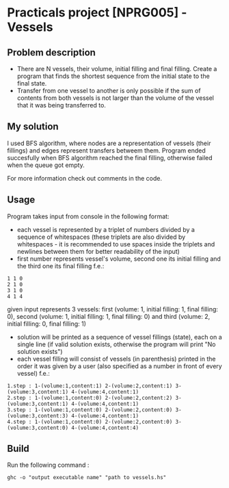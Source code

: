 # Practicals project [NPRG005] - Vessels

## Problem description

- There are N vessels, their volume, initial filling and final filling. Create a program that finds the shortest sequence from the initial state to the final state.
- Transfer from one vessel to another is only possible if the sum of contents from both vessels is not larger than the volume of the vessel that it was being transferred to.

## My solution

I used BFS algorithm, where nodes are a representation of vessels (their fillings) and edges represent transfers betweem them. Program ended succesfully when BFS algorithm reached the final filling, otherwise failed when the queue got empty.

For more information check out comments in the code.

## Usage

Program takes input from console in the following format:

- each vessel is represented by a triplet of numbers divided by a sequence of whitespaces (these triplets are also divided by whitespaces - it is recommended to use spaces inside the triplets and newlines between them for better readability of the input)
- first number represents vessel's volume, second one its initial filling and the third one its final filling
  f.e.:

```
1 1 0
2 1 0
3 1 0
4 1 4
```

given input represents 3 vessels: first (volume: 1, initial filling: 1, final filling: 0), second (volume: 1, initial filling: 1, final filling: 0) and third (volume: 2, initial filling: 0, final filling: 1)

- solution will be printed as a sequence of vessel fillings (state), each on a single line (if valid solution exists, otherwise the program will print "No solution exists")
- each vessel filling will consist of vessels (in parenthesis) printed in the order it was given by a user (also specified as a number in front of every vessel)
  f.e.:

```
1.step : 1-(volume:1,content:1) 2-(volume:2,content:1) 3-(volume:3,content:1) 4-(volume:4,content:1)
2.step : 1-(volume:1,content:0) 2-(volume:2,content:2) 3-(volume:3,content:1) 4-(volume:4,content:1)
3.step : 1-(volume:1,content:0) 2-(volume:2,content:0) 3-(volume:3,content:3) 4-(volume:4,content:1)
4.step : 1-(volume:1,content:0) 2-(volume:2,content:0) 3-(volume:3,content:0) 4-(volume:4,content:4)
```

## Build

Run the following command :

```
ghc -o "output executable name" "path to vessels.hs"
```
